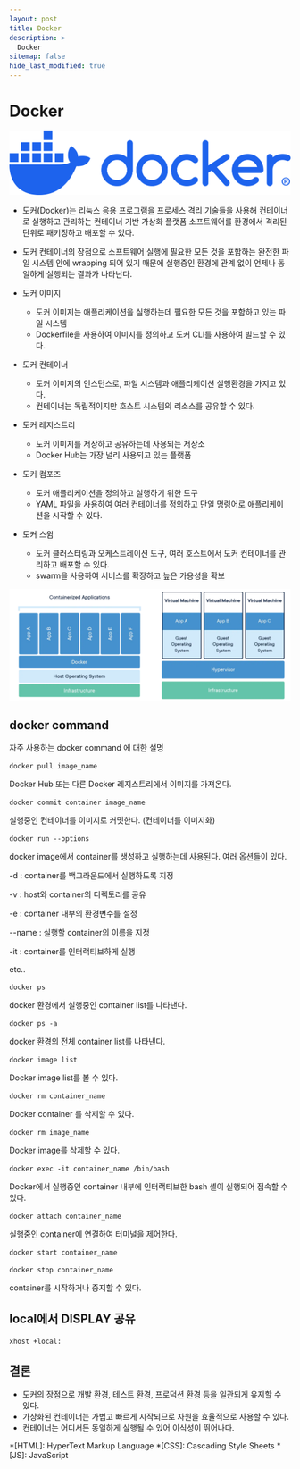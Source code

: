```yaml
---
layout: post
title: Docker
description: >
  Docker
sitemap: false
hide_last_modified: true
---
```


# Docker

![docker-logo-blue.png](https://raw.githubusercontent.com/eeoon/eeoon.github.io/main/DevOps/images/docker/image.png)

- 도커(Docker)는 리눅스 응용 프로그램을 프로세스 격리 기술들을 사용해 컨테이너로 실행하고 관리하는 컨테이너 기반 가상화 플랫폼 소프트웨어를 환경에서 격리된 단위로 패키징하고 배포할 수 있다.

- 도커 컨테이너의 장점으로 소프트웨어 실행에 필요한 모든 것을 포함하는 완전한 파일 시스템 안에 wrapping 되어 있기 때문에 실행중인 환경에 관계 없이 언제나 동일하게 실행되는 결과가 나타난다.

- 도커 이미지
    - 도커 이미지는 애플리케이션을 실행하는데 필요한 모든 것을 포함하고 있는 파일 시스템
    - Dockerfile을 사용하여 이미지를 정의하고 도커 CLI를 사용하여 빌드할 수 있다.
- 도커 컨테이너
    - 도커 이미지의 인스턴스로, 파일 시스템과 애플리케이션 실행환경을 가지고 있다.
    - 컨테이너는 독립적이지만 호스트 시스템의 리소스를 공유할 수 있다.
- 도커 레지스트리
    - 도커 이미지를 저장하고 공유하는데 사용되는 저장소
    - Docker Hub는 가장 널리 사용되고 있는 플랫폼
- 도커 컴포즈
    - 도커 애플리케이션을 정의하고 실행하기 위한 도구
    - YAML 파일을 사용하여 여러 컨테이너를 정의하고 단일 명령어로 애플리케이션을 시작할 수 있다.
- 도커 스윔
    - 도커 클러스터링과 오케스트레이션 도구, 여러 호스트에서 도커 컨테이너를 관리하고 배포할 수 있다.
    - swarm을 사용하여 서비스를 확장하고 높은 가용성을 확보

![Untitled](https://raw.githubusercontent.com/eeoon/eeoon.github.io/main/DevOps/images/docker/image1.png)

## docker command

자주 사용하는 docker command 에 대한 설명

`docker pull image_name`

Docker Hub 또는 다른 Docker 레지스트리에서 이미지를 가져온다.

`docker commit container image_name` 

실행중인 컨테이너를 이미지로 커밋한다. (컨테이너를 이미지화)

`docker run --options` 

docker image에서 container를 생성하고 실행하는데 사용된다. 여러 옵션들이 있다.

-d : container를 백그라운드에서 실행하도록 지정

-v : host와 container의 디렉토리를 공유

-e : container 내부의 환경변수를 설정

--name : 실행할 container의 이름을 지정

-it : container를 인터랙티브하게 실행

etc..

 

`docker ps`

docker 환경에서 실행중인 container list를 나타낸다. 

`docker ps -a`

docker 환경의 전체 container list를 나타낸다.

`docker image list`

Docker image list를 볼 수 있다.

`docker rm container_name`

Docker container 를 삭제할 수 있다.

`docker rm image_name`

Docker image를 삭제할 수 있다.

`docker exec -it container_name /bin/bash`

Docker에서 실행중인 container 내부에 인터랙티브한 bash 셸이 실행되어 접속할 수 있다.

`docker attach container_name`

실행중인 container에 연결하여 터미널을 제어한다.

`docker start container_name`

`docker stop container_name`

container를 시작하거나 중지할 수 있다.

## local에서 DISPLAY 공유

`xhost +local:`

## 결론

- 도커의 장점으로 개발 환경, 테스트 환경, 프로덕션 환경 등을 일관되게 유지할 수 있다.
- 가상화된 컨테이너는 가볍고 빠르게 시작되므로 자원을 효율적으로 사용할 수 있다.
- 컨테이너는 어디서든 동일하게 실행될 수 있어 이식성이 뛰어나다.


*[HTML]: HyperText Markup Language
*[CSS]: Cascading Style Sheets
*[JS]: JavaScript
